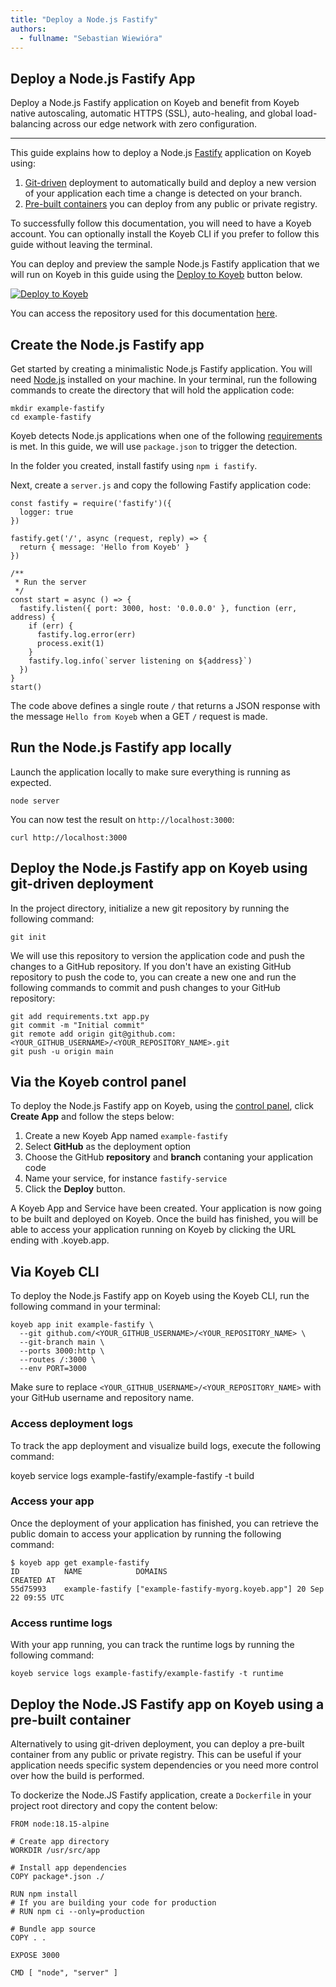 ```yaml
---
title: "Deploy a Node.js Fastify"
authors:
  - fullname: "Sebastian Wiewióra"
---
```


## Deploy a Node.js Fastify App

Deploy a Node.js Fastify application on Koyeb and benefit from Koyeb native autoscaling, automatic HTTPS (SSL), auto-healing, and global load-balancing across our edge network with zero configuration.

---

This guide explains how to deploy a Node.js [Fastify](https://www.fastify.io/) application on Koyeb using:

1. [Git-driven](https://www.koyeb.com/docs/deploy/fastapi#deploy-a-fast-api-app-on-koyeb-using-git-driven-deployment) deployment to automatically build and deploy a new version of your application each time a change is detected on your branch.
2. [Pre-built containers](https://www.koyeb.com/docs/deploy/fastapi#deploy-the-fast-api-app-on-koyeb-using-a-pre-built-container) you can deploy from any public or private registry.

To successfully follow this documentation, you will need to have a Koyeb account. You can optionally install the Koyeb CLI if you prefer to follow this guide without leaving the terminal.

You can deploy and preview the sample Node.js Fastify application that we will run on Koyeb in this guide using the [Deploy to Koyeb](https://www.koyeb.com/docs/deploy-to-koyeb-button) button below.

[![Deploy to Koyeb](https://www.koyeb.com/static/images/deploy/button.svg)](https://app.koyeb.com/deploy?type=git&repository=github.com/swiewiora/fastify&branch=main&name=fastify-on-koyeb&ports=3000;http;/)

You can access the repository used for this documentation [here](https://github.com/swiewiora/fastify).

## Create the Node.js Fastify app

Get started by creating a minimalistic Node.js Fastify application. You will need [Node.js](https://nodejs.org/) installed on your machine. In your terminal, run the following commands to create the directory that will hold the application code:
```
mkdir example-fastify
cd example-fastify
```
Koyeb detects Node.js applications when one of the following [requirements](https://www.koyeb.com/docs/apps/build-from-git#node-js) is met. In this guide, we will use `package.json` to trigger the detection.

In the folder you created, install fastify using `npm i fastify`.

Next, create a  `server.js` and copy the following Fastify application code:

```
const fastify = require('fastify')({
  logger: true
})

fastify.get('/', async (request, reply) => {
  return { message: 'Hello from Koyeb' }
})

/**
 * Run the server
 */
const start = async () => {
  fastify.listen({ port: 3000, host: '0.0.0.0' }, function (err, address) {
    if (err) {
      fastify.log.error(err)
      process.exit(1)
    }
    fastify.log.info(`server listening on ${address}`)
  })
}
start()
```

The code above defines a single route `/` that returns a JSON response with the message `Hello from Koyeb` when a GET `/` request is made.

## Run the Node.js Fastify app locally
Launch the application locally to make sure everything is running as expected.
```
node server
```
You can now test the result on `http://localhost:3000`:
```
curl http://localhost:3000
```

## Deploy the Node.js Fastify app on Koyeb using git-driven deployment

In the project directory, initialize a new git repository by running the following command:
```
git init
```
We will use this repository to version the application code and push the changes to a GitHub repository. If you don't have an existing GitHub repository to push the code to, you can create a new one and run the following commands to commit and push changes to your GitHub repository:
```
git add requirements.txt app.py
git commit -m "Initial commit"
git remote add origin git@github.com:<YOUR_GITHUB_USERNAME>/<YOUR_REPOSITORY_NAME>.git
git push -u origin main
```

## Via the Koyeb control panel

To deploy the Node.js Fastify app on Koyeb, using the [control panel](https://app.koyeb.com/), click __Create App__ and follow the steps below:

1. Create a new Koyeb App named `example-fastify`
2. Select __GitHub__ as the deployment option
3. Choose the GitHub __repository__ and __branch__ contaning your application code
4. Name your service, for instance `fastify-service`
5. Click the __Deploy__ button.

A Koyeb App and Service have been created. Your application is now going to be built and deployed on Koyeb. Once the build has finished, you will be able to access your application running on Koyeb by clicking the URL ending with .koyeb.app.

## Via Koyeb CLI

To deploy the Node.js Fastify app on Koyeb using the Koyeb CLI, run the following command in your terminal:
```
koyeb app init example-fastify \
  --git github.com/<YOUR_GITHUB_USERNAME>/<YOUR_REPOSITORY_NAME> \
  --git-branch main \
  --ports 3000:http \
  --routes /:3000 \
  --env PORT=3000
```
Make sure to replace `<YOUR_GITHUB_USERNAME>/<YOUR_REPOSITORY_NAME>` with your GitHub username and repository name.

### Access deployment logs

To track the app deployment and visualize build logs, execute the following command:

koyeb service logs example-fastify/example-fastify -t build

### Access your app

Once the deployment of your application has finished, you can retrieve the public domain to access your application by running the following command:
```
$ koyeb app get example-fastify
ID      	NAME         	DOMAINS                          	CREATED AT
55d75993	example-fastify	["example-fastify-myorg.koyeb.app"]	20 Sep 22 09:55 UTC
```
### Access runtime logs

With your app running, you can track the runtime logs by running the following command:
```
koyeb service logs example-fastify/example-fastify -t runtime
```

## Deploy the Node.JS Fastify app on Koyeb using a pre-built container

Alternatively to using git-driven deployment, you can deploy a pre-built container from any public or private registry. This can be useful if your application needs specific system dependencies or you need more control over how the build is performed.

To dockerize the Node.JS Fastify application, create a `Dockerfile` in your project root directory and copy the content below:
```
FROM node:18.15-alpine

# Create app directory
WORKDIR /usr/src/app

# Install app dependencies
COPY package*.json ./

RUN npm install
# If you are building your code for production
# RUN npm ci --only=production

# Bundle app source
COPY . .

EXPOSE 3000

CMD [ "node", "server" ]
```

